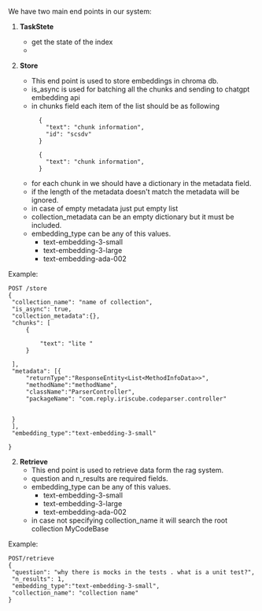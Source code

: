We have two main end points in our system:

1. **TaskStete**
    - get the state of the index 
    - 
   
2. **Store**
    - This end point is used to store embeddings in chroma db.
    - is_async is used for batching all the chunks and sending to chatgpt embedding api
    - in chunks field each item of the list should be as following
       ```
         {
           "text": "chunk information",
           "id": "scsdv"
         }
         ```
       ```
         {
           "text": "chunk information",
         }
         ```
    - for each chunk in we should have a dictionary in the metadata field.
    - if the length of the metadata doesn't match the metadata will be ignored.
    - in case of empty metadata just put empty list
    - collection_metadata can be an empty dictionary but it must be included. 
    - embedding_type can be any of this values.
        - text-embedding-3-small
        - text-embedding-3-large
        - text-embedding-ada-002

Example:

   ```
   POST /store
   {
    "collection_name": "name of collection",
    "is_async": true,
    "collection_metadata":{},
    "chunks": [
        {
    
            "text": "lite "   
        }

    ],
    "metadata": [{
        "returnType":"ResponseEntity<List<MethodInfoData>>",
        "methodName":"methodName",
        "className":"ParserController",
        "packageName": "com.reply.iriscube.codeparser.controller"
        

    }
    ],
    "embedding_type":"text-embedding-3-small"
   
   }
   ```

2. **Retrieve**
    - This end point is used to retrieve data form the rag system.
    - question and n_results are required fields.
    - embedding_type can be any of this values.
        - text-embedding-3-small
        - text-embedding-3-large
        - text-embedding-ada-002
    - in case not specifying collection_name it will search the root collection MyCodeBase

Example:

   ```
   POST/retrieve 
   {
    "question": "why there is mocks in the tests . what is a unit test?",
    "n_results": 1,
    "embedding_type":"text-embedding-3-small",
    "collection_name": "collection name"
   }
   ```

